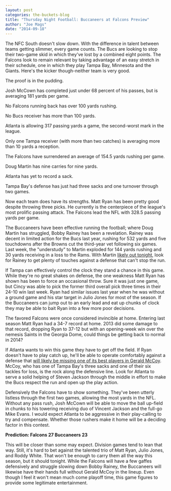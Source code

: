 ```yaml
---
layout: post
categories: the-buckets-blog
title: "Thursday Night Football: Buccaneers at Falcons Preview"
author: "Joe Mags"
date: "2014-09-18"
---
```


The NFC South doesn't slow down. With the difference in talent between teams getting slimmer, every game counts. The Bucs are looking to stop their two-game skid in which they've lost by a combined eight points. The Falcons look to remain relevant by taking advantage of an easy stretch in their schedule, one in which they play Tampa Bay, Minnesota and the Giants. Here's the kicker though-neither team is very good.

The proof is in the pudding.

Josh McCown has completed just under 68 percent of his passes, but is averaging 181 yards per game.

No Falcons running back has over 100 yards rushing.

No Bucs receiver has more than 100 yards.

Atlanta is allowing 317 passing yards a game, the second-worst mark in the league.

Only one Tampa receiver (with more than two catches) is averaging more than 10 yards a reception.

The Falcons have surrendered an average of 154.5 yards rushing per game.

Doug Martin has nine carries for nine yards.

Atlanta has yet to record a sack.

Tampa Bay's defense has just had three sacks and one turnover through two games.

Now each team does have its strengths. Matt Ryan has been pretty good despite throwing three picks. He currently is the centerpiece of the league's most prolific passing attack. The Falcons lead the NFL with 328.5 passing yards per game.

The Buccaneers have been effective running the football; where Doug Martin has struggled, Bobby Rainey has been a revelation. Rainey was decent in limited action for the Bucs last year, rushing for 532 yards and five touchdowns after the Browns cut the third-year vet following six games. Last week, the "understudy" to Martin exploded for 144 yards rushing and 30 yards receiving in a loss to the Rams. With Martin [likely out tonight](http://profootballtalk.nbcsports.com/2014/09/18/report-doug-martin-gerald-mccoy-unlikely-to-play-thursday-night/), look for Rainey to get plenty of touches against a defense that can't stop the run.

If Tampa can effectively control the clock they stand a chance in this game. While they're no great shakes on defense, the one weakness Matt Ryan has shown has been to force an occasional throw. Sure it was just one game, but Cincy was able to pick the former third overall pick three times in their 24-10 win last week. Ryan had similar issues last year when he was without a ground game and his star target in Julio Jones for most of the season. If the Buccaneers can jump out to an early lead and eat up chunks of clock they may be able to bait Ryan into a few more poor decisions.

The favored Falcons were once considered invincible at home. Entering last season Matt Ryan had a 34-7 record at home. 2013 did some damage to that record, dropping Ryan to 37-12 but with an opening-week win over the nemesis Saints in the Georgia Dome, could things be getting back to normal in 2014?

If Atlanta wants to win this game they have to get off the field. If Ryan doesn't have to play catch up, he'll be able to operate comfortably against a defense that [will likely be missing one of its best players in Gerald McCoy](http://profootballtalk.nbcsports.com/2014/09/18/report-doug-martin-gerald-mccoy-unlikely-to-play-thursday-night/). McCoy, who has one of Tampa Bay's three sacks and one of their six tackles for loss, is the rock along the defensive line. Look for Atlanta to serve a solid helping of Steven Jackson through the middle in effort to make the Bucs respect the run and open up the play action.

Defensively the Falcons have to show something. They've been utterly listless through the first two games, allowing the most yards in the NFL. Without any pass rush, Josh McCown will be able to move the ball up-field in chunks to his towering receiving duo of Vincent Jackson and the full-go Mike Evans. I would expect Atlanta to be aggressive in their play-calling to try and compensate. Whether those rushers make it home will be a deciding factor in this contest.

**Prediction: Falcons 27 Buccaneers 23**

This will be closer than some may expect. Division games tend to lean that way. Still, it's hard to bet against the talented trio of Matt Ryan, Julio Jones, and Roddy White. That won't be enough to carry them all the way this season, but it should tonight. While the Falcons will have a few gaffes defensively and struggle slowing down Bobby Rainey, the Buccaneers will likewise have their hands full without Gerald McCoy in the lineup. Even though I feel it won't mean much come playoff time, this game figures to provide some legitimate entertainment.
